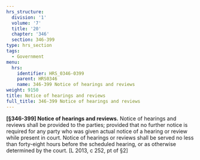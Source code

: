 ```yaml
---
hrs_structure:
  division: '1'
  volume: '7'
  title: '20'
  chapter: '346'
  section: 346-399
type: hrs_section
tags:
  - Government
menu:
  hrs:
    identifier: HRS_0346-0399
    parent: HRS0346
    name: 346-399 Notice of hearings and reviews
weight: 9150
title: Notice of hearings and reviews
full_title: 346-399 Notice of hearings and reviews
---
```

**[§346-399] Notice of hearings and reviews.** Notice of hearings and reviews shall be provided to the parties; provided that no further notice is required for any party who was given actual notice of a hearing or review while present in court. Notice of hearings or reviews shall be served no less than forty-eight hours before the scheduled hearing, or as otherwise determined by the court. [L 2013, c 252, pt of §2]